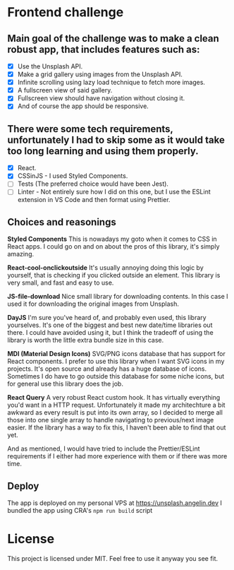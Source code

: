 # Frontend challenge

## Main goal of the challenge was to make a clean robust app, that includes features such as:

-   [x] Use the Unsplash API.
-   [x] Make a grid gallery using images from the Unsplash API.
-   [x] Infinite scrolling using lazy load technique to fetch more images.
-   [x] A fullscreen view of said gallery.
-   [x] Fullscreen view should have navigation without closing it.
-   [x] And of course the app should be responsive.

## There were some tech requirements, unfortunately I had to skip some as it would take too long learning and using them properly.

-   [x] React.
-   [x] CSSinJS - I used Styled Components.
-   [ ] Tests (The preferred choice would have been Jest).
-   [ ] Linter - Not entirely sure how I did on this one, but I use the ESLint extension in VS Code and then format using Prettier.

## Choices and reasonings

**Styled Components**
This is nowadays my goto when it comes to CSS in React apps. I could go on and on about the pros of this library, it's simply amazing.

**React-cool-onclickoutside**
It's usually annoying doing this logic by yourself, that is checking if you clicked outside an element. This library is very small, and fast and easy to use.

**JS-file-download**
Nice small library for downloading contents. In this case I used it for downloading the original images from Unsplash.

**DayJS**
I'm sure you've heard of, and probably even used, this library yourselves. It's one of the biggest and best new date/time libraries out there. I could have avoided using it, but I think the tradeoff of using the library is worth the little extra bundle size in this case.

**MDI (Material Design Icons)**
SVG/PNG icons database that has support for React components. I prefer to use this library when I want SVG icons in my projects. It's open source and already has a huge database of icons. Sometimes I do have to go outside this database for some niche icons, but for general use this library does the job.

**React Query**
A very robust React custom hook. It has virtually everything you'd want in a HTTP request. Unfortunately it made my architechture a bit awkward as every result is put into its own array, so I decided to merge all those into one single array to handle navigating to previous/next image easier. If the library has a way to fix this, I haven't been able to find that out yet.

And as mentioned, I would have tried to include the Prettier/ESLint requirements if I either had more experience with them or if there was more time.

## Deploy

The app is deployed on my personal VPS at https://unsplash.angelin.dev
I bundled the app using CRA's `npm run build` script

# License

This project is licensed under MIT. Feel free to use it anyway you see fit.
